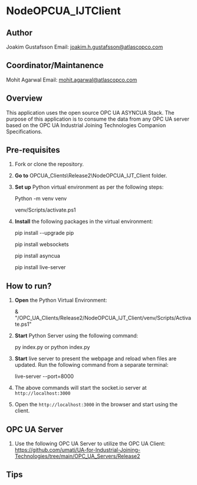 # NodeOPCUA_IJTClient

## Author

Joakim Gustafsson
Email: joakim.h.gustafsson@atlascopco.com

## Coordinator/Maintanence

Mohit Agarwal
Email: mohit.agarwal@atlascopco.com

## Overview

This application uses the open source OPC UA ASYNCUA Stack. The purpose of this application is to consume the data from any OPC UA server based on the OPC UA Industrial Joining Technologies Companion Specifications.

## Pre-requisites

1. Fork or clone the repository.
2. **Go to** OPCUA_Clients\Release2\NodeOPCUA_IJT_Client folder.
3. **Set up** Python virtual environment as per the following steps:

     Python -m venv venv

     venv/Scripts/activate.ps1
5. **Install** the following packages in the virtual environment:

     pip install --upgrade pip

     pip install websockets

     pip install asyncua

     pip install live-server

## How to run?

1. **Open** the Python Virtual Environment:

     & "<Path>/OPC_UA_Clients/Release2/NodeOPCUA_IJT_Client/venv/Scripts/Activate.ps1"
3. **Start** Python Server using the following command:

     py index.py or python index.py
4. **Start** live server to present the webpage and reload when files are updated. Run the following command from a separate terminal:

     live-server --port=8000
6. The above commands will start the socket.io server at `http://localhost:3000`
7. Open the `http://localhost:3000` in the browser and start using the client.

## OPC UA Server

1. Use the following OPC UA Server to utilize the OPC UA Client: https://github.com/umati/UA-for-Industrial-Joining-Technologies/tree/main/OPC_UA_Servers/Release2

## Tips



